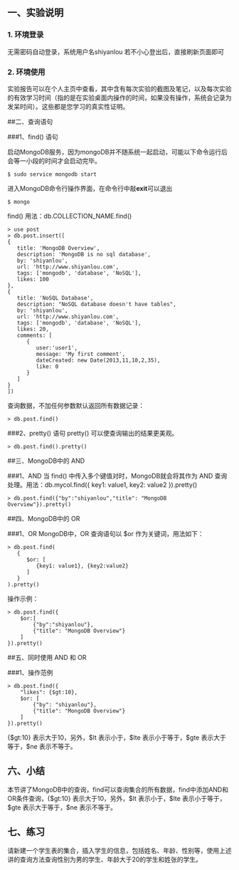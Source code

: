 ## 一、实验说明
### 1. 环境登录
无需密码自动登录，系统用户名shiyanlou
若不小心登出后，直接刷新页面即可
### 2. 环境使用
实验报告可以在个人主页中查看，其中含有每次实验的截图及笔记，以及每次实验的有效学习时间（指的是在实验桌面内操作的时间，如果没有操作，系统会记录为发呆时间）。这些都是您学习的真实性证明。

##二、查询语句

###1、find() 语句

启动MongoDB服务，因为mongoDB并不随系统一起启动，可能以下命令运行后会等一小段的时间才会启动完毕。

```
$ sudo service mongodb start
```

进入MongoDB命令行操作界面，在命令行中敲**exit**可以退出

```
$ mongo
```

find() 用法：db.COLLECTION_NAME.find()

```
> use post
> db.post.insert([
{
   title: 'MongoDB Overview', 
   description: 'MongoDB is no sql database',
   by: 'shiyanlou',
   url: 'http://www.shiyanlou.com',
   tags: ['mongodb', 'database', 'NoSQL'],
   likes: 100
},
{
   title: 'NoSQL Database', 
   description: "NoSQL database doesn't have tables",
   by: 'shiyanlou',
   url: 'http://www.shiyanlou.com',
   tags: ['mongodb', 'database', 'NoSQL'],
   likes: 20, 
   comments: [	
      {
         user:'user1',
         message: 'My first comment',
         dateCreated: new Date(2013,11,10,2,35),
         like: 0 
      }
   ]
}
])
```

查询数据，不加任何参数默认返回所有数据记录：

```
> db.post.find()
```

###2、pretty() 语句
pretty() 可以使查询输出的结果更美观。

```
> db.post.find().pretty()
```

##三、MongoDB中的 AND

###1、AND
当 find() 中传入多个键值对时，MongoDB就会将其作为 AND 查询处理。用法：db.mycol.find({ key1: value1, key2: value2 }).pretty()

```
> db.post.find({"by":"shiyanlou","title": "MongoDB Overview"}).pretty()
```

##四、MongoDB中的 OR

###1、OR
MongoDB中，OR 查询语句以 $or 作为关键词，用法如下：

```
> db.post.find(
   {
      $or: [
	     {key1: value1}, {key2:value2}
      ]
   }
).pretty()
```

操作示例：

```
> db.post.find({
    $or:[
        {"by":"shiyanlou"},
        {"title": "MongoDB Overview"}
    ]
}).pretty()
```

##五、同时使用 AND 和 OR

###1、操作范例



```
> db.post.find({
    "likes": {$gt:10},
    $or: [
        {"by": "shiyanlou"},
        {"title": "MongoDB Overview"}
    ]
}).pretty()
```

{\$gt:10} 表示大于10，另外，\$lt 表示小于，\$lte 表示小于等于，\$gte 表示大于等于，\$ne 表示不等于。

## 六、小结

本节讲了MongoDB中的查询，find可以查询集合的所有数据，find中添加AND和OR条件查询，{\$gt:10} 表示大于10，另外，\$lt 表示小于，\$lte 表示小于等于，\$gte 表示大于等于，\$ne 表示不等于。

## 七、练习

请新建一个学生表的集合，插入学生的信息，包括姓名、年龄、性别等，使用上述讲的查询方法查询性别为男的学生、年龄大于20的学生和姓张的学生。